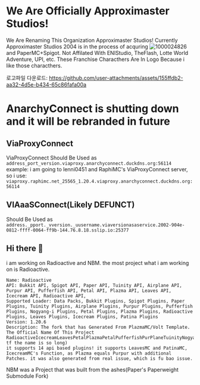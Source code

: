 # We Are Officially Approximaster Studios!
We Are Renaming This Organization Approximaster Studios!
Currently Approximaster Studios 2004 is in the process of acquring
![1000024826](https://github.com/user-attachments/assets/1f78f3ae-b94f-4e60-9771-7db10ed8ba50)
and PaperMC+Spigot.
Not Affilated With ENIStudio, TheFlash, Lotte World Adventure, UPI, etc. These Franchise Characthers Are In Logo Because i like those characthers.

로고파일 다운로드: https://github.com/user-attachments/assets/155ffdb2-aa32-4d5e-b434-65c86fafa00a
# AnarchyConnect is shutting down and it will be rebranded in future
## ViaProxyConnect
ViaProxyConnect Should Be Used as 
`address_port_version.viaproxy.anarchyconnect.duckdns.org:56114`
example:
i am going to lenni0451 and RaphiMC's ViaProxyConnect server, so i use:
`viaproxy.raphimc.net_25565_1.20.4.viaproxy.anarchyconnect.duckdns.org:56114`
## VIAaaSConnect(Likely DEFUNCT)
Should Be Used as 
`address._pport._vversion._uusername.viaversionasaservice.2002-904e-0812-ffff-0064-ff9b-144.76.8.18.sslip.io:25377`
## Hi there 👋
i am working on Radioactive and NBM.
the most project what i am working on is Radioactive.
```
Name: Radioactive
API: Bukkit API, Spigot API, Paper API, Tuinity API, Airplane API, Purpur API, Pufferfish API, Petal API, Plazma API, Leaves API, Icecream API, Radioactive API, 
Supported Loader: Data Packs, Bukkit Plugins, Spigot Plugins, Paper Plugins, Tuinity Plugins, Airplane Plugins, Purpur Plugins, Pufferfish Plugins, Nogyang-i Plugins, Petal Plugins, Plazma Plugins, Radioactive Plugins, Leaves Plugins, Icecream Plugins, Patina Plugins
Version: 1.20.6
Description: The fork that has Generated From PlazmaMC/Volt Template. The Official Name Of This Project RadioactiveIcecreamLeavesPetalPlazmaPetalPufferfishPurPlaneTuinityNogyangSpigotCraftBukkit/RILPPPPPTNSCB(why tf the name is so long) 
it supports 14 api based plugins! it supports LeavesMC and PatinaMC, IcecreamMC's Function, as Plazma equals Purpur with additional Patches. it was also generated from real issue, which is fu bao issue.
```
NBM was a Project that was built from the ashes(Paper's Paperweight Submodule Fork)
<!--
**Here are some ideas to get you started:**

🙋‍♀️ A short introduction - is about Outfit7, Minecraft.
🧙 i am working on Project Radioactive & NogyangSpigot.
-->

